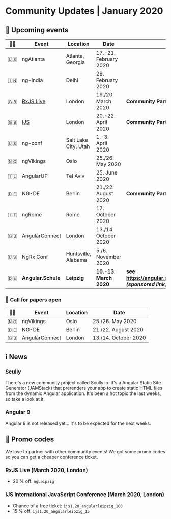 # Community Updates | January 2020

## 📅 Upcoming events

| 🏳️‍🌈 | Event | Location | Date | |
|------|------|-----|------|-----|
| 🇺🇸 | ngAtlanta | Atlanta, Georgia | 17.-21. February 2020 | |
| 🇮🇳 | ng-india | Delhi | 29. February 2020 | |
| 🇬🇧 | [RxJS Live](https://www.rxjs.live/) | London | 19./20. March 2020 | **Community Partner ❤️** |
| 🇬🇧 | [IJS](https://javascript-conference.com/) | London |  20.-22. April 2020 | **Community Partner ❤️** |
| 🇺🇸 | ng-conf | Salt Lake City, Utah | 1.-3. April 2020 | |
| 🇳🇴 | ngVikings | Oslo | 25./26. May 2020 | |
| 🇮🇱 | AngularUP | Tel Aviv | 25. June 2020 | |
| 🇩🇪 | NG-DE | Berlin | 21./22. August 2020 | **Community Partner ❤️** |
| 🇮🇹 | ngRome | Rome | 17. October 2020 | |
| 🇬🇧 | AngularConnect | London | 13./14. October 2020 | |
| 🇺🇸 | NgRx Conf | Huntsville, Alabama | 5./6. November 2020 | |
| 🇩🇪 | **Angular.Schule** | **Leipzig** | **10.-13. March 2020** | **see https://angular.schule/leipzig<br>_(sponsored link)_**


### 📰  Call for papers open

| 🏳️‍🌈 | Event | Location | Date |
|------|------|-----|------|
| 🇳🇴 | ngVikings | Oslo | 25./26. May 2020 |
| 🇩🇪 | NG-DE | Berlin | 21./22. August 2020 |
| 🇬🇧 | AngularConnect | London | 13./14. October 2020 |


## ℹ️ News

### Scully

There's a new community project called Scully.io.
It's a Angular Static Site Generator (JAMStack) that prerenders your app to create static HTML files from the dynamic Angular application. It's been a hot topic the last weeks, so take a look at it.

### Angular 9

Angular 9 is not released yet... it's to be expected for the next weeks.


## 💸 Promo codes

We love to partner with other community events! We got some promo codes so you can get a cheaper conference ticket.

### RxJS Live (March 2020, London)

* 20 % off: `ngLeipzig`


### IJS International JavaScript Conference (March 2020, London)

* Chance of a free ticket: `ijs1.20_angularleipzig_100`
* 15 % off: `ijs1.20_angularleipzig_15`